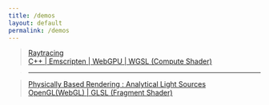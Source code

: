 ```yaml
---
title: /demos
layout: default
permalink: /demos
---
```


>[Raytracing<br>C++ &#124; Emscripten &#124; WebGPU &#124; WGSL (Compute Shader)](/demos/raytracing)

> ***

>[Physically Based Rendering : Analytical Light Sources<br>OpenGL(WebGL) &#124; GLSL (Fragment Shader)](https://www.shadertoy.com/view/slyczW)